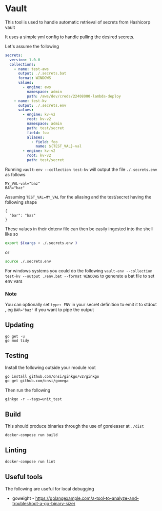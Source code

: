 # Vault

This tool is used to handle automatic retrieval of secrets from Hashicorp vault

It uses a simple yml config to handle pulling the desired secrets.

Let's assume the following

```yml
secrets:
  version: 1.0.0
  collections:
    - name: test-aws
      output: ./.secrets.bat
      format: WINDOWS
      values: 
        - engine: aws
          namespace: admin
          path: /aws/dev/creds/22408000-lambda-deploy
    - name: test-kv
      output: ./.secrets.env
      values: 
        - engine: kv-v2
          root: kv-v2
          namespace: admin
          path: test/secret
          field: foo
          aliases: 
            - field: foo
              name: ${TEST_VAL}-val
        - engine: kv-v2
          root: kv-v2
          path: test/secret
```

Running `vault-env --collection test-kv` will output the file `./.secrets.env` as follows

```
MY_VAL-val="baz"
BAR="baz"
```

Assuming `TEST_VAL=MY_VAL` for the aliasing and the test/secret having the following shape 

```
{
  "bar": "baz"
}
```

These values in their dotenv file can then be easily ingested into the shell like so 

```bash
export $(xargs < ./.secrets.env )
```
or 
```bash
source ./.secrets.env
```

For windows systems you could do the following `vault-env --collection test-kv --output ./env.bat --format WINDOWS` to generate a bat file to set env vars

### Note 

You can optionally set `type: ENV` in your secret definition to emit it to stdout , eg `BAR="baz"` if you want to pipe the output


## Updating 

```
go get -u
go mod tidy
```

## Testing 

Install the following outside your module root

```bash
go install github.com/onsi/ginkgo/v2/ginkgo
go get github.com/onsi/gomega
```

Then run the following

```
ginkgo -r --tags=unit_test
```


## Build

This should produce binaries through the use of goreleaser at `./dist`

```bash
docker-compose run build
```

## Linting

```bash
docker-compose run lint
```

## Useful tools 

The following are useful for local debugging

- goweight - https://golangexample.com/a-tool-to-analyze-and-troubleshoot-a-go-binary-size/